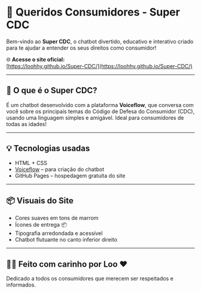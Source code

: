 # 🧠 Queridos Consumidores - Super CDC

Bem-vindo ao **Super CDC**, o chatbot divertido, educativo e interativo criado para te ajudar a entender os seus direitos como consumidor!

🌐 **Acesse o site oficial:**  
[https://loohhy.github.io/Super-CDC/](https://loohhy.github.io/Super-CDC/)

---

## 🤖 O que é o Super CDC?

É um chatbot desenvolvido com a plataforma **Voiceflow**, que conversa com você sobre os principais temas do Código de Defesa do Consumidor (CDC), usando uma linguagem simples e amigável. Ideal para consumidores de todas as idades!

---

## 💡 Tecnologias usadas

- HTML + CSS
- [Voiceflow](https://www.voiceflow.com/) – para criação do chatbot
- GitHub Pages – hospedagem gratuita do site

---

## 📦 Visuais do Site

- Cores suaves em tons de marrom
- Ícones de entrega 📦
- Tipografia arredondada e acessível
- Chatbot flutuante no canto inferior direito

---

## 🙋‍♀️ Feito com carinho por Loo ❤️

Dedicado a todos os consumidores que merecem ser respeitados e informados.
